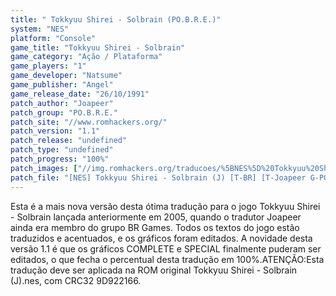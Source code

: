 ```yaml
---
title: " Tokkyuu Shirei - Solbrain (PO.B.R.E.)"
system: "NES"
platform: "Console"
game_title: "Tokkyuu Shirei - Solbrain"
game_category: "Ação / Plataforma"
game_players: "1"
game_developer: "Natsume"
game_publisher: "Angel"
game_release_date: "26/10/1991"
patch_author: "Joapeer"
patch_group: "PO.B.R.E."
patch_site: "//www.romhackers.org/"
patch_version: "1.1"
patch_release: "undefined"
patch_type: "undefined"
patch_progress: "100%"
patch_images: ["//img.romhackers.org/traducoes/%5BNES%5D%20Tokkyuu%20Shirei%20-%20Solbrain%20-%20POBRE%20-%201.png","//img.romhackers.org/traducoes/%5BNES%5D%20Tokkyuu%20Shirei%20-%20Solbrain%20-%20POBRE%20-%202.png","//img.romhackers.org/traducoes/%5BNES%5D%20Tokkyuu%20Shirei%20-%20Solbrain%20-%20POBRE%20-%203.png"]
patch_file: "[NES] Tokkyuu Shirei - Solbrain (J) [T-BR] [T-Joapeer G-POBRE] [V-1.1 P-100% A-2009].zip"
---
```

Esta é a mais nova versão desta ótima tradução para o jogo Tokkyuu Shirei - Solbrain lançada anteriormente em 2005, quando o tradutor Joapeer ainda era membro do grupo BR Games. Todos os textos do jogo estão traduzidos e acentuados, e os gráficos foram editados. A novidade desta versão 1.1 é que os gráficos COMPLETE e SPECIAL finalmente puderam ser editados, o que fecha o percentual desta tradução em 100%.ATENÇÃO:Esta tradução deve ser aplicada na ROM original Tokkyuu Shirei - Solbrain (J).nes, com CRC32 9D922166.